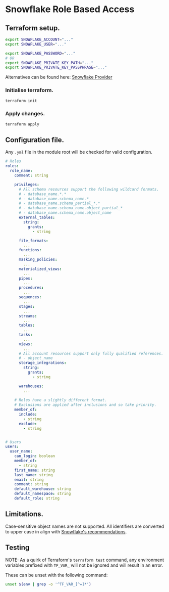 # Snowflake Role Based Access

## Terraform setup.

```bash
export SNOWFLAKE_ACCOUNT="..."
export SNOWFLAKE_USER="..."

export SNOWFLAKE_PASSWORD="..."
# OR
export SNOWFLAKE_PRIVATE_KEY_PATH="..."
export SNOWFLAKE_PRIVATE_KEY_PASSPHRASE="..."
```

Alternatives can be found
here: [Snowflake Provider](https://registry.terraform.io/providers/Snowflake-Labs/snowflake/latest/docs)

### Initialise terraform.
```bash
terraform init
```

### Apply changes.
```bash
terraform apply
```

## Configuration file.
Any `.yml` file in the module root will be checked for valid configuration.
```yaml
# Roles
roles:
  role_name:
    comment: string

    privileges:
      # All schema resources support the following wildcard formats.
      # - database_name.*.*
      # - database_name.schema_name.*
      # - database_name.schema_partial_*.*
      # - database_name.schema_name.object_partial_*
      # - database_name.schema_name.object_name
      external_tables:
        string:
          grants:
            - string

      file_formats:
        ...
      functions:
        ...
      masking_policies:
        ...
      materialized_views:
        ...
      pipes:
        ...
      procedures:
        ...
      sequences:
        ...
      stages:
        ...
      streams:
        ...
      tables:
        ...
      tasks:
        ...
      views:
        ...
      # All account resources support only fully qualified references.
      # - object_name
      storage_integrations:
        string:
          grants:
            - string

      warehouses:
        ...
      
    # Roles have a slightly different format.
    # Exclusions are applied after inclusions and so take priority.
    member_of:
      include:
        - string
      exclude:
        - string


# Users
users:
  user_name:
    can_login: boolean
    member_of:
      - string
    first_name: string
    last_name: string
    email: string
    comment: string
    default_warehouse: string
    default_namespace: string
    default_role: string
```

## Limitations.
Case-sensitive object names are not supported. All identifiers are converted
to upper case in align with [Snowflake's recommendations](https://docs.snowflake.com/en/sql-reference/identifiers-syntax). 

## Testing

NOTE: As a quirk of Terraform's `terraform test` command, any environment variables prefixed with
`TF_VAR_` will not be ignored and will result in an error.

These can be unset with the following command:
```bash
unset $(env | grep -o '^TF_VAR_[^=]*')
```
